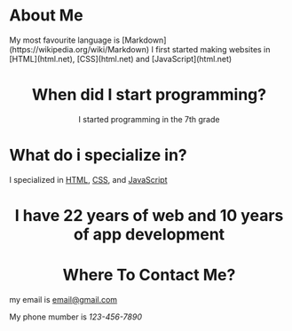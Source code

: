 <h1 class="text-align:center;">About Me</h1>
      My most favourite language is [Markdown](https://wikipedia.org/wiki/Markdown)
      I first started making websites in [HTML](html.net), [CSS](html.net) and [JavaScript](html.net)
<h1 style="text-align:center;">When did I start programming?</h1>
<p style="text-align:center;">I started programming in the 7th grade</p>
<h1 class="text-align:center;">What do i specialize in?</h1>
            I specialized in <a href="html.net">HTML</a>, <a href="html.net">CSS</a>, and <a href="html.net">JavaScript</a>
<h1 style="text-align:center;"How much expirence do i have in programming?</h1>
<p style="text-align:center;">I have 22 years of web and 10 years of app development</p>
<h1 style="text-align:center;">Where To Contact Me?</h1>
    my email is <a href='mailto:email@gmail.com'>email@gmail.com</a>
<p class="test-align:center;">My phone mumber is <em>123-456-7890</em></p>
